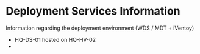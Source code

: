 # Deployment Services Information
Information regarding the deployment environment (WDS / MDT + iVentoy)

- HQ-DS-01 hosted on HQ-HV-02
- 